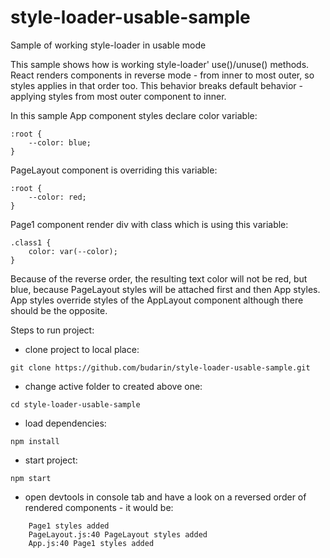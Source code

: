 # style-loader-usable-sample
Sample of working style-loader in usable mode

This sample shows how is working style-loader' use()/unuse() methods.
React renders components in reverse mode - from inner to most outer, so styles applies in that order too.
This behavior breaks default behavior - applying styles from most outer component to inner.

In this sample App component styles declare color variable: 

```
:root {
    --color: blue;
}
```

PageLayout component is overriding this variable:

```
:root {
    --color: red;
}
```

Page1 component render div with class which is using this variable:

```
.class1 {
    color: var(--color);
}
```

Because of the reverse order, the resulting text color will not be red, but blue, because PageLayout styles will be attached first and then App styles.
App styles override styles of the AppLayout component although there should be the opposite.

Steps to run project:
- clone project to local place:
```
git clone https://github.com/budarin/style-loader-usable-sample.git
```

- change active folder to created above one:
```
cd style-loader-usable-sample
```
- load dependencies:
```
npm install
``` 
- start project:
```
npm start
```
- open devtools in console tab and have a look on a reversed order of rendered components - it would be:

```
    Page1 styles added
    PageLayout.js:40 PageLayout styles added
    App.js:40 Page1 styles added
```